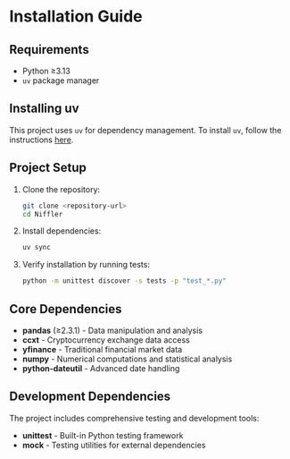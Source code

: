 # Installation Guide

## Requirements

- Python ≥3.13
- `uv` package manager

## Installing uv

This project uses `uv` for dependency management. To install `uv`, follow the instructions [here](https://github.com/astral-sh/uv).

## Project Setup

1. Clone the repository:
   ```bash
   git clone <repository-url>
   cd Niffler
   ```

2. Install dependencies:
   ```bash
   uv sync
   ```

3. Verify installation by running tests:
   ```bash
   python -m unittest discover -s tests -p "test_*.py"
   ```

## Core Dependencies

- **pandas** (≥2.3.1) - Data manipulation and analysis
- **ccxt** - Cryptocurrency exchange data access
- **yfinance** - Traditional financial market data
- **numpy** - Numerical computations and statistical analysis
- **python-dateutil** - Advanced date handling

## Development Dependencies

The project includes comprehensive testing and development tools:
- **unittest** - Built-in Python testing framework
- **mock** - Testing utilities for external dependencies